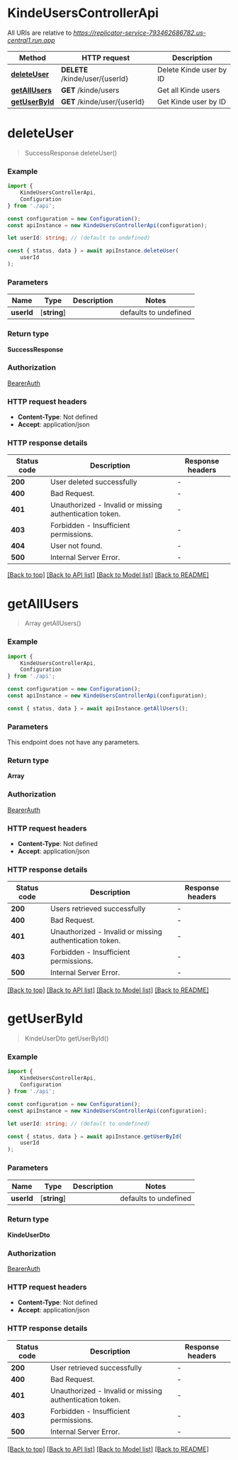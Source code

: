 # KindeUsersControllerApi

All URIs are relative to *https://replicator-service-793462686782.us-central1.run.app*

|Method | HTTP request | Description|
|------------- | ------------- | -------------|
|[**deleteUser**](#deleteuser) | **DELETE** /kinde/user/{userId} | Delete Kinde user by ID|
|[**getAllUsers**](#getallusers) | **GET** /kinde/users | Get all Kinde users|
|[**getUserById**](#getuserbyid) | **GET** /kinde/user/{userId} | Get Kinde user by ID|

# **deleteUser**
> SuccessResponse deleteUser()


### Example

```typescript
import {
    KindeUsersControllerApi,
    Configuration
} from './api';

const configuration = new Configuration();
const apiInstance = new KindeUsersControllerApi(configuration);

let userId: string; // (default to undefined)

const { status, data } = await apiInstance.deleteUser(
    userId
);
```

### Parameters

|Name | Type | Description  | Notes|
|------------- | ------------- | ------------- | -------------|
| **userId** | [**string**] |  | defaults to undefined|


### Return type

**SuccessResponse**

### Authorization

[BearerAuth](../README.md#BearerAuth)

### HTTP request headers

 - **Content-Type**: Not defined
 - **Accept**: application/json


### HTTP response details
| Status code | Description | Response headers |
|-------------|-------------|------------------|
|**200** | User deleted successfully |  -  |
|**400** | Bad Request. |  -  |
|**401** | Unauthorized - Invalid or missing authentication token. |  -  |
|**403** | Forbidden - Insufficient permissions. |  -  |
|**404** | User not found. |  -  |
|**500** | Internal Server Error. |  -  |

[[Back to top]](#) [[Back to API list]](../README.md#documentation-for-api-endpoints) [[Back to Model list]](../README.md#documentation-for-models) [[Back to README]](../README.md)

# **getAllUsers**
> Array<KindeUserDto> getAllUsers()


### Example

```typescript
import {
    KindeUsersControllerApi,
    Configuration
} from './api';

const configuration = new Configuration();
const apiInstance = new KindeUsersControllerApi(configuration);

const { status, data } = await apiInstance.getAllUsers();
```

### Parameters
This endpoint does not have any parameters.


### Return type

**Array<KindeUserDto>**

### Authorization

[BearerAuth](../README.md#BearerAuth)

### HTTP request headers

 - **Content-Type**: Not defined
 - **Accept**: application/json


### HTTP response details
| Status code | Description | Response headers |
|-------------|-------------|------------------|
|**200** | Users retrieved successfully |  -  |
|**400** | Bad Request. |  -  |
|**401** | Unauthorized - Invalid or missing authentication token. |  -  |
|**403** | Forbidden - Insufficient permissions. |  -  |
|**500** | Internal Server Error. |  -  |

[[Back to top]](#) [[Back to API list]](../README.md#documentation-for-api-endpoints) [[Back to Model list]](../README.md#documentation-for-models) [[Back to README]](../README.md)

# **getUserById**
> KindeUserDto getUserById()


### Example

```typescript
import {
    KindeUsersControllerApi,
    Configuration
} from './api';

const configuration = new Configuration();
const apiInstance = new KindeUsersControllerApi(configuration);

let userId: string; // (default to undefined)

const { status, data } = await apiInstance.getUserById(
    userId
);
```

### Parameters

|Name | Type | Description  | Notes|
|------------- | ------------- | ------------- | -------------|
| **userId** | [**string**] |  | defaults to undefined|


### Return type

**KindeUserDto**

### Authorization

[BearerAuth](../README.md#BearerAuth)

### HTTP request headers

 - **Content-Type**: Not defined
 - **Accept**: application/json


### HTTP response details
| Status code | Description | Response headers |
|-------------|-------------|------------------|
|**200** | User retrieved successfully |  -  |
|**400** | Bad Request. |  -  |
|**401** | Unauthorized - Invalid or missing authentication token. |  -  |
|**403** | Forbidden - Insufficient permissions. |  -  |
|**500** | Internal Server Error. |  -  |

[[Back to top]](#) [[Back to API list]](../README.md#documentation-for-api-endpoints) [[Back to Model list]](../README.md#documentation-for-models) [[Back to README]](../README.md)

